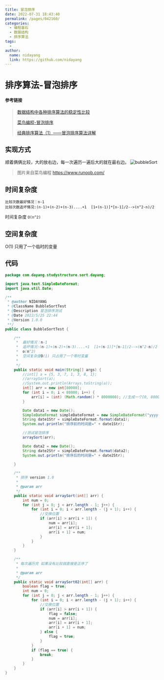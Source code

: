 ```yaml
---
title: 冒泡排序
date: 2022-07-31 18:43:40
permalink: /pages/042160/
categories:
  - 编程基石
  - 数据结构
  - 排序算法
tags:
  -
author:
  name: nidayang
  link: https://github.com/nidayang
---
```


# 排序算法-冒泡排序

#### 参考链接

> [数据结构中各种排序算法的稳定性比较](https://blog.csdn.net/guoke2017/article/details/80929134)
>
> [菜鸟编程-冒泡排序](https://www.runoob.com/w3cnote/bubble-sort.html)
>
> [经典排序算法（1）——冒泡排序算法详解](https://blog.csdn.net/guoweimelon/article/details/50902597)

## 实现方式

顺着俩俩比较，大的放右边，每一次遍历一遍后大的就在最右边。
![bubbleSort](https://dyimgstorage-1304967922.cos.ap-nanjing.myqcloud.com/mdimg/bubbleSort.gif)

> 图片来自菜鸟编程 https://www.runoob.com/

## 时间复杂度

```
比较次数最好情况：n-1
比较次数追坏情况:(n-1)+(n-2)+(n-3)....+1  [1+(n-1)]*[n-1]/2-->(n^2-n)/2
```

时间复杂度 `O(n^2)`

## 空间复杂度

O(1) 只用了一个临时的变量

## 代码

```java
package com.dayang.studystructure.sort.dayang;

import java.text.SimpleDateFormat;
import java.util.Date;

/**
 * @author NIDAYANG
 * @ClassName BubbleSortTest
 * @Description 冒泡排序测试
 * @Date 2022/5/25 22:44
 * @Version 1.0.0
 **/
public class BubbleSortTest {

    /**
     *  最好情况：n-1
     *  追坏情况:(n-1)+(n-2)+(n-3)....+1  [1+(n-1)]*[n-1]/2-->(n^2-n)/2
     *  o(n^2)
     *  空间复杂度O(1) 只占用了一个零时变量
     *
     */
    public static void main(String[] args) {
        //int[] a = {5, 3, 7, 1, 3, 8, 1};
        //arraySort(a);
        //System.out.println(Arrays.toString(a));
        int[] arr = new int[80000];
        for (int i = 0; i < 80000; i++) {
            arr[i] = (int) (Math.random() * 8000000); //生成一个[0, 8000000) 数
        }

        Date data1 = new Date();
        SimpleDateFormat simpleDateFormat = new SimpleDateFormat("yyyy-MM-dd HH:mm:ss");
        String date1Str = simpleDateFormat.format(data1);
        System.out.println("排序前的时间是=" + date1Str);

        //测试冒泡排序
        arraySort(arr);

        Date data2 = new Date();
        String date2Str = simpleDateFormat.format(data2);
        System.out.println("排序后的时间是=" + date2Str);

    }

    /**
     * 排序 version 1.0
     *
     * @param arr
     */
    public static void arraySort(int[] arr) {
        int num = 0;
        for (int j = 0; j < arr.length - 1; j++) {
            for (int i = 0; i < arr.length - (j + 1); i++) {
                //交换位置
                if (arr[i] > arr[i + 1]) {
                    num = arr[i];
                    arr[i] = arr[i + 1];
                    arr[i + 1] = num;
                }
            }
        }
    }

    /**
     * 每次遍历完 如果没有比较就直接是正序了
     *
     * @param arr
     */
    public static void arraySort02(int[] arr) {
        boolean flag = true;
        int num = 0;
        for (int j = 0; j < arr.length - 1; j++) {
            for (int i = 0; i < arr.length - (j + 1); i++) {
                //交换位置
                if (arr[i] > arr[i + 1]) {
                    flag = false;
                    num = arr[i];
                    arr[i] = arr[i + 1];
                    arr[i + 1] = num;
                } else {
                    flag = true;
                }
            }
            if (flag == true) {
                break;
            }
        }
    }
}

```
